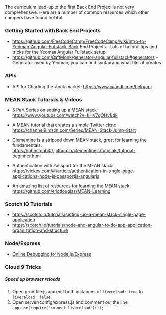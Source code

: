 The curriculum lead-up to the first Back End Project is not very comprehensive.  Here are a number of common resources which other campers have found helpful.

### Getting Started with Back End Projects
* https://github.com/FreeCodeCamp/FreeCodeCamp/wiki/Intro-to-Yeoman-Angular-Fullstack-Back End Projects - Lots of helpful tips and tricks for the Yeoman Angular Fullstack setup
* https://github.com/DaftMonk/generator-angular-fullstack#generators - Generator used by Yeoman, you can find syntax and what files it creates

### APIs
* API for Charting the stock market: https://www.quandl.com/help/api

### MEAN Stack Tutorials & Videos
* 5 Part Series on setting up a MEAN stack 
https://www.youtube.com/watch?v=kHV7gOHvNdk

* A MEAN tutorial that creates a simple Twitter clone
https://channel9.msdn.com/Series/MEAN-Stack-Jump-Start

* Clementine is a stripped down MEAN stack, great for learning the fundamentals.  
https://johnstonbl01.github.io/clementinejs/tutorials/tutorial-beginner.html

* Authentication with Passport for the MEAN stack:
https://vickev.com/#!/article/authentication-in-single-page-applications-node-js-passportjs-angularjs

* An amazing list of resources for learning the MEAN stack:
https://github.com/ericdouglas/MEAN-Learning

### Scotch IO Tutorials
* https://scotch.io/tutorials/setting-up-a-mean-stack-single-page-application   
* https://scotch.io/tutorials/node-and-angular-to-do-app-application-organization-and-structure

### Node/Express
* [Online Debugging for Node.js/Express](http://stackoverflow.com/a/16512303/1420506)

### Cloud 9 Tricks
##### Speed up browser reloads
1. Open gruntfile.js and edit both instances of `livereload: true` to `livereload: false`.
2. Open server/config/express.js and comment out the line `app.use(require('connect-livereload')());`